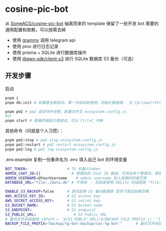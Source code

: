 # cosine-pic-bot

从 [SomeACG/cosine-pic-bot](https://github.com/SomeACG/cosine-pic-bot) 抽离而来的 template 保留了一些开发 bot 需要的通用配置和依赖，可以按需去掉

- 使用 [grammy](https://grammy.dev/) 调用 telegram api
- 使用 pino 进行日志记录
- 使用 prisma + SQLite 进行数据库操作
- 使用 [@aws-sdk/client-s3](https://github.com/aws-sdk-js-v3/aws-sdk-js-v3/tree/main/packages/client-s3) 进行 SQLite 数据库 S3 备份（可选）

## 开发步骤

启动

```bash
pnpm i
pnpm db:init # 如果是全新启动，第一次启动前使用，初始化数据库， 见 [prisma](https://www.prisma.io/docs/orm/prisma-migrate/workflows/development-and-production#create-and-apply-migrations)

pnpm pm2 # pm2 启动守护进程，配置文件见 ecosystem.config.js
#or
pnpm start # 直接终端起方便调试，可以 Ctrl+C 中断
```

其他命令（问就是个人习惯）：

```bash
pnpm pm2:stop # pm2 stop ecosystem.config.js
pnpm pm2:restart # pm2 restart ecosystem.config.js
pnpm pm2:log # pm2 log ecosystem.config.js
```

.env.example 复制一份重命名为 .env
填入自己 bot 的环境变量

```bash
BOT_TOKEN=                  # TG 机器人token
ADMIN_CHAT_ID=[]              # 管理员的 Chat ID 数组，可添加多个管理员，管理员可执行post操作
ADMIN_USERNAME=@YourUsername    # admin username 别人投稿的时候艾特
DATABASE_URL="file:./data.db" # 不用改 ｜ 目前是使用 SQLite 的话就是 "file:./data.db" 在 prisma/data.db 下 用别的数据库的话就得改改 provider 之类的了日后再说了

ENABLE_S3_BACKUP=false      # 是否启用 S3 备份数据库 否则下面这些都忽略
AWS_ACCESS_KEY_ID=          # S3 access key
AWS_SECRET_ACCESS_KEY=      # S3 secret key
S3_BUCKET_NAME=             # S3 bucket name
S3_ENDPOINT=                # S3 endpoint
S3_PUBLIC_URL=                 # S3 Public URL
# 备份文件前缀路径 s3Path = `${S3_PUBLIC_URL}/${BACKUP_FILE_PREFIX || ''}data.db`
BACKUP_FILE_PREFIX="backup/tg-bot-backup/cos-tg-bot-"      # 备份文件前缀
```
